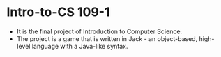 # Intro-to-CS 109-1
* It is the final project of Introduction to Computer Science. 
* The project is a game that is written in Jack - an object-based, high-level language with a Java-like syntax.
